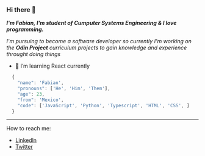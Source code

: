 ### Hi there 👋

***I'm Fabian, I'm student of Cumputer Systems Engineering & I love programming.***

*I'm pursuing to become a software developer so currently I'm working on the **Odin Project** curriculum projects to gain knowledge and experience throught doing things*


- 🌱 I’m learning React currently


```JavaScript
  {
    "name": 'Fabian',
    "pronouns": ['He', 'Him', 'Them'], 
    "age": 23,
    "from": 'Mexico',
    "code": ['JavaScript', 'Python', 'Typescript', 'HTML', 'CSS', ]
  }
```

---
How to reach me:
* [Linkedln](https://www.linkedin.com/in/fabi%C3%A1n-hern%C3%A1ndez-garc%C3%ADa-44067920a/)
* [Twitter](https://twitter.com/Fbin29745791)
